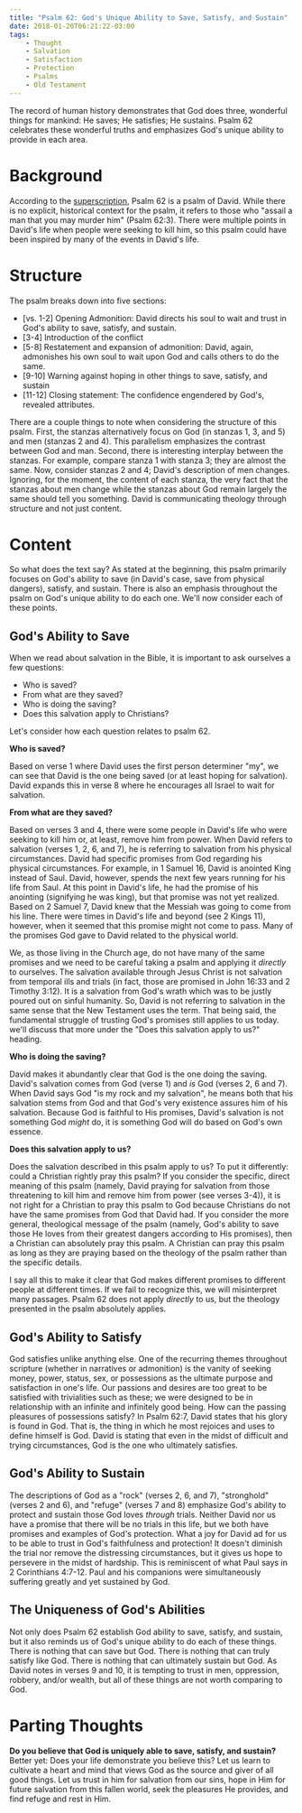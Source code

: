 ```yaml
---
title: "Psalm 62: God's Unique Ability to Save, Satisfy, and Sustain"
date: 2018-01-20T06:21:22-03:00
tags:
    - Thought
    - Salvation
    - Satisfaction
    - Protection
    - Psalms
    - Old Testament
---
```


The record of human history demonstrates that God does three, wonderful things for mankind: He saves; He satisfies; He sustains. Psalm 62 celebrates these wonderful truths and emphasizes God's unique ability to provide in each area.

# Background

According to the [superscription](https://en.wikipedia.org/wiki/Psalms#Superscriptions_and_attributions), Psalm 62 is a psalm of David. While there is no explicit, historical context for the psalm, it refers to those who "assail a man that you may murder him" (Psalm 62:3). There were multiple points in David's life when people were seeking to kill him, so this psalm could have been inspired by many of the events in David's life.

# Structure

The psalm breaks down into five sections:

- [vs. 1-2] Opening Admonition: David directs his soul to wait and trust in God's ability to save, satisfy, and sustain.
- [3-4] Introduction of the conflict
- [5-8] Restatement and expansion of admonition: David, again, admonishes his own soul to wait upon God and calls others to do the same.
- [9-10] Warning against hoping in other things to save, satisfy, and sustain
- [11-12] Closing statement: The confidence engendered by God's, revealed attributes.

There are a couple things to note when considering the structure of this psalm. First, the stanzas alternatively focus on God (in stanzas 1, 3, and 5) and men (stanzas 2 and 4). This parallelism emphasizes the contrast between God and man. Second, there is interesting interplay between the stanzas. For example, compare stanza 1 with stanza 3; they are almost the same. Now, consider stanzas 2 and 4; David's description of men changes. Ignoring, for the moment, the content of each stanza, the very fact that the stanzas about men change while the stanzas about God remain largely the same should tell you something. David is communicating theology through structure and not just content.

# Content

So what does the text say? As stated at the beginning, this psalm primarily focuses on God's ability to save (in David's case, save from physical dangers), satisfy, and sustain. There is also an emphasis throughout the psalm on God's unique ability to do each one. We'll now consider each of these points.

## God's Ability to Save

When we read about salvation in the Bible, it is important to ask ourselves a few questions:

- Who is saved?
- From what are they saved?
- Who is doing the saving?
- Does this salvation apply to Christians?

Let's consider how each question relates to psalm 62.

**Who is saved?**

Based on verse 1 where David uses the first person determiner "my", we can see that David is the one being saved (or at least hoping for salvation). David expands this in verse 8 where he encourages all Israel to wait for salvation.

**From what are they saved?**

Based on verses 3 and 4, there were some people in David's life who were seeking to kill him or, at least, remove him from power. When David refers to salvation (verses 1, 2, 6, and 7), he is referring to salvation from his physical circumstances. David had specific promises from God regarding his physical circumstances. For example, in 1 Samuel 16, David is anointed King instead of Saul. David, however, spends the next few years running for his life from Saul.  At this point in David's life, he had the promise of his anointing (signifying he was king), but that promise was not yet realized. Based on 2 Samuel 7, David knew that the Messiah was going to come from his line. There were times in David's life and beyond (see 2 Kings 11), however, when it seemed that this promise might not come to pass. Many of the promises God gave to David related to the physical world.

We, as those living in the Church age, do not have many of the same promises and we need to be careful taking a psalm and applying it *directly* to ourselves. The salvation available through Jesus Christ is not salvation from temporal ills and trials (in fact, those are promised in John 16:33 and 2 Timothy 3:12). It is a salvation from God's wrath which was to be justly poured out on sinful humanity. So, David is not referring to salvation in the same sense that the New Testament uses the term. That being said, the fundamental struggle of trusting God's promises still applies to us today. we'll discuss that more under the "Does this salvation apply to us?" heading.

**Who is doing the saving?**

David makes it abundantly clear that God is the one doing the saving. David's salvation comes from God (verse 1) and *is* God (verses 2, 6 and 7). When David says God "is my rock and my salvation", he means both that his salvation stems from God and that God's very existence assures him of his salvation. Because God is faithful to His promises, David's salvation is not something God *might* do, it is something God will do based on God's own essence.

**Does this salvation apply to us?**

Does the salvation described in this psalm apply to us? To put it differently: could a Christian rightly pray this psalm? If you consider the specific, direct meaning of this psalm (namely, David praying for salvation from those threatening to kill him and remove him from power (see verses 3-4)), it is not right for a Christian to pray this psalm to God because Christians do not have the same promises from God that David had. If you consider the more general, theological message of the psalm (namely, God's ability to save those He loves from their greatest dangers according to His promises), then a Christian can absolutely pray this psalm. A Christian can pray this psalm as long as they are praying based on the theology of the psalm rather than the specific details.

I say all this to make it clear that God makes different promises to different people at different times. If we fail to recognize this, we will misinterpret many passages. Psalm 62 does not apply *directly* to us, but the theology presented in the psalm absolutely applies.

## God's Ability to Satisfy

God satisfies unlike anything else. One of the recurring themes throughout scripture (whether in narratives or admonition) is the vanity of seeking money, power, status, sex, or possessions as the ultimate purpose and satisfaction in one's life. Our passions and desires are too great to be satisfied with trivialities such as these; we were designed to be in relationship with an infinite and infinitely good being. How can the passing pleasures of possessions satisfy? In Psalm 62:7, David states that his glory is found in God. That is, the thing in which he most rejoices and uses to define himself is God. David is stating that even in the midst of difficult and trying circumstances, God is the one who ultimately satisfies.

## God's Ability to Sustain

The descriptions of God as a "rock" (verses 2, 6, and 7), "stronghold" (verses 2 and 6), and "refuge" (verses 7 and 8) emphasize God's ability to protect and sustain those God loves *through* trials. Neither David nor us have a promise that there will be no trials in this life, but we both have promises and examples of God's protection. What a joy for David ad for us to be able to trust in God's faithfulness and protection! It doesn't diminish the trial nor remove the distressing circumstances, but it gives us hope to persevere in the midst of hardship. This is reminiscent of what Paul says in 2 Corinthians 4:7-12. Paul and his companions were simultaneously suffering greatly and yet sustained by God.

## The Uniqueness of God's Abilities

Not only does Psalm 62 establish God ability to save, satisfy, and sustain, but it also reminds us of God's unique ability to do each of these things. There is nothing that can save but God. There is nothing that can truly satisfy like God. There is nothing that can ultimately sustain but God. As David notes in verses 9 and 10, it is tempting to trust in men, oppression, robbery, and/or wealth, but all of these things are not worth comparing to God.

# Parting Thoughts

**Do you believe that God is uniquely able to save, satisfy, and sustain?** Better yet: Does your life demonstrate you believe this? Let us learn to cultivate a heart and mind that views God as the source and giver of all good things. Let us trust in him for salvation from our sins, hope in Him for future salvation from this fallen world, seek the pleasures He provides, and find refuge and rest in Him.
